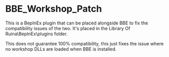 # BBE_Workshop_Patch
This is a BepInEx plugin that can be placed alongside BBE to fix the compatibility issues of the two.
It's placed in the Library Of Ruina\BepInEx\plugins folder.

This does not guarantee 100% compatibility, this just fixes the issue where no workshop DLLs are loaded when BBE is installed.
